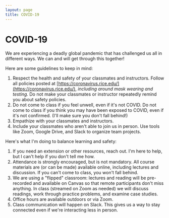 ```yaml
---
layout: page
title: COVID-19
---
```


# COVID-19

We are experiencing a deadly global pandemic that has challenged us all in different ways.
We can and will get through this together!

Here are some guidelines to keep in mind:

1. Respect the health and safety of your classmates and instructors. Follow all policies posted at [https://coronavirus.rice.edu/](https://coronavirus.rice.edu/), *including around mask wearing and testing.* Do not make your classmates or instructor repeatedly remind you about safety policies.
1. Do not come to class if you feel unwell, even if it's not COVID. Do not come to class if you think you may have been exposed to COVID, even if it's not confirmed.  (I'll make sure you don't fall behind!)
1. Empathize with your classmates and instructors.
1. Include your classmates who aren't able to join us in person. Use tools like Zoom, Google Drive, and Slack to organize team projects.

Here's what I'm doing to balance learning and safety:

1. If you need an extension or other resources, reach out. I'm here to help, but I can't help if you don't tell me how.
1. Attendance is strongly encouraged, but is not mandatory. All course materials are (or can be made) available online, including lectures and discussion. If you can't come to class, you won't fall behind.
1. We are using a "flipped" classroom: lectures and reading will be pre-recorded and available on Canvas so that remote participants don't miss anything. In class (streamed on Zoom as needed) we will discuss readings, work through practice problems, and examine case studies.
1. Office hours are available outdoors or via Zoom.
1. Class communication will happen on Slack. This gives us a way to stay connected even if we're interacting less in person.
